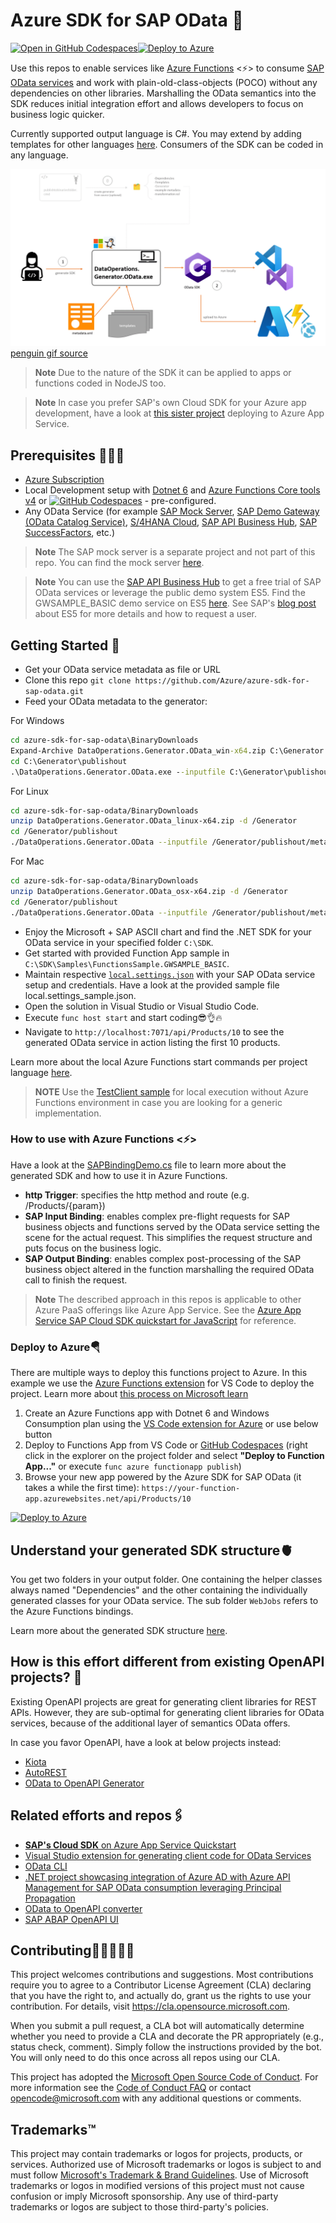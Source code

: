# Azure SDK for SAP OData 🚀

[![Open in GitHub Codespaces](https://github.com/codespaces/badge.svg)](https://github.com/codespaces/new?hide_repo_select=true&ref=main&repo=578517335)[![Deploy to Azure](https://aka.ms/deploytoazurebutton)](https://portal.azure.com/#create/Microsoft.Template/uri/https%3A%2F%2Fraw.githubusercontent.com%2FAzure%2Fazure-sdk-for-sap-odata%2Fmain%2Fbuildandpublish%2Fazuredeploy.json)

Use this repos to enable services like [Azure Functions](https://learn.microsoft.com/azure/azure-functions/functions-overview) <⚡> to consume [SAP OData services](https://api.sap.com/products/SAPS4HANA/apis/ODATA) and work with plain-old-class-objects (POCO) without any dependencies on other libraries. Marshalling the OData semantics into the SDK reduces initial integration effort and allows developers to focus on business logic quicker.

Currently supported output language is C#. You may extend by adding templates for other languages [here](DataOperations.Generator.OData/Templates). Consumers of the SDK can be coded in any language.

![Illustration of the process flow for the C# SDK generation](/Misc/img/generator-flow.gif)
[penguin gif source](https://tenor.com/view/happy-dance-baby-penguin-cute-gif-13901365)

> **Note**
> Due to the nature of the SDK it can be applied to apps or functions coded in NodeJS too.

> **Note**
> In case you prefer SAP's own Cloud SDK for your Azure app development, have a look at [this sister project](https://github.com/Azure-Samples/app-service-javascript-sap-cloud-sdk-quickstart) deploying to Azure App Service.

## Prerequisites 👨🏾‍🎓

- [Azure Subscription](https://azure.microsoft.com/free/)
- Local Development setup with [Dotnet 6](https://dotnet.microsoft.com/download/dotnet/6.0) and [Azure Functions Core tools v4](https://learn.microsoft.com/azure/azure-functions/functions-run-local?tabs=v4%2Cwindows%2Ccsharp%2Cportal%2Cbash) or [![GitHub Codespaces](https://github.com/codespaces/badge.svg)](https://github.com/codespaces/new?hide_repo_select=true&ref=main&repo=578517335) - pre-configured.
- Any OData Service (for example [SAP Mock Server](https://sap.github.io/cloud-s4-sdk-book/pages/mock-odata.html), [SAP Demo Gateway (OData Catalog Service)](https://sapes5.sapdevcenter.com/sap/opu/odata/IWFND/CATALOGSERVICE;v=2/), [S/4HANA Cloud](https://api.sap.com/products/SAPS4HANACloud/apis/ODATAV4), [SAP API Business Hub](https://api.sap.com/), [SAP SuccessFactors](https://api.sap.com/products/SAPSuccessFactors/apis/ODATA), etc.)

> **Note**
> The SAP mock server is a separate project and not part of this repo. You can find the mock server [here](https://sap.github.io/cloud-s4-sdk-book/pages/mock-odata.html).

> **Note**
> You can use the [SAP API Business Hub](https://api.sap.com/) to get a free trial of SAP OData services or leverage the public demo system ES5. Find the GWSAMPLE_BASIC demo service on ES5 [here](https://sapes5.sapdevcenter.com/sap/opu/odata/iwbep/GWSAMPLE_BASIC/$metadata). See SAP's [blog post](https://blogs.sap.com/2017/12/05/new-sap-gateway-demo-system-available/) about ES5 for more details and how to request a user.

## Getting Started 🚀

- Get your OData service metadata as file or URL
- Clone this repo `git clone https://github.com/Azure/azure-sdk-for-sap-odata.git`
- Feed your OData metadata to the generator:

For Windows

```cmd
cd azure-sdk-for-sap-odata\BinaryDownloads
Expand-Archive DataOperations.Generator.OData_win-x64.zip C:\Generator
cd C:\Generator\publishout
.\DataOperations.Generator.OData.exe --inputfile C:\Generator\publishout\metadata.xml --outputfolder C:\SDK --templatefolder C:\Generator\publishout\Templates --samples true
```

For Linux

```bash
cd azure-sdk-for-sap-odata/BinaryDownloads
unzip DataOperations.Generator.OData_linux-x64.zip -d /Generator
cd /Generator/publishout
./DataOperations.Generator.OData --inputfile /Generator/publishout/metadata.xml --outputfolder /SDK --templatefolder /Generator/publishout/Templates --samples true
```

For Mac

```bash
cd azure-sdk-for-sap-odata/BinaryDownloads
unzip DataOperations.Generator.OData_osx-x64.zip -d /Generator
cd /Generator/publishout
./DataOperations.Generator.OData --inputfile /Generator/publishout/metadata.xml --outputfolder /SDK --templatefolder /Generator/publishout/Templates --samples true
```

- Enjoy the Microsoft + SAP ASCII chart and find the .NET SDK for your OData service in your specified folder `C:\SDK`.
- Get started with provided Function App sample in `C:\SDK\Samples\FunctionsSample.GWSAMPLE_BASIC`.
- Maintain respective [`local.settings.json`](/Samples/FunctionsSample.GWSAMPLE_BASIC/local.settings_sample.json) with your SAP OData service setup and credentials. Have a look at the provided sample file local.settings_sample.json.
- Open the solution in Visual Studio or Visual Studio Code.
- Execute `func host start` and start coding😎👌🔥
- Navigate to `http://localhost:7071/api/Products/10` to see the generated OData service in action listing the first 10 products.

Learn more about the local Azure Functions start commands per project language [here](https://learn.microsoft.com/azure/azure-functions/functions-run-local?tabs=v4%2Cwindows%2Ccsharp%2Cportal%2Cbash#start).

> **NOTE**
> Use the [TestClient sample](/Samples/TestClientSample.GWSAMPLE_BASIC/) for local execution without Azure Functions environment in case you are looking for a generic implementation.

### How to use with Azure Functions <⚡>

Have a look at the [SAPBindingDemo.cs](Samples/FunctionsSample.GWSAMPLE_BASIC/SAPBindingDemo.cs) file to learn more about the generated SDK and how to use it in Azure Functions.

- **http Trigger**: specifies the http method and route (e.g. /Products/{param})
- **SAP Input Binding**: enables complex pre-flight requests for SAP business objects and functions served by the OData service setting the scene for the actual request. This simplifies the request structure and puts focus on the business logic.
- **SAP Output Binding**: enables complex post-processing of the SAP business object altered in the function marshalling the required OData call to finish the request.

> **Note**
> The described approach in this repos is applicable to other Azure PaaS offerings like Azure App Service. See the [Azure App Service SAP Cloud SDK quickstart for JavaScript](https://github.com/Azure-Samples/app-service-javascript-sap-cloud-sdk-quickstart) for reference.

### Deploy to Azure🪂

There are multiple ways to deploy this functions project to Azure. In this example we use the [Azure Functions extension](https://marketplace.visualstudio.com/items?itemName=ms-azuretools.vscode-azurefunctions) for VS Code to deploy the project. Learn more about [this process on Microsoft learn](https://learn.microsoft.com/azure/azure-functions/functions-create-first-function-resource-manager?tabs=azure-cli)

1. Create an Azure Functions app with Dotnet 6 and Windows Consumption plan using the [VS Code extension for Azure](https://code.visualstudio.com/docs/azure/extensions) or use below button
2. Deploy to Functions App from VS Code or [GitHub Codespaces](https://github.com/codespaces/new?hide_repo_select=true&ref=main&repo=578517335) (right click in the explorer on the project folder and select **"Deploy to Function App..."** or execute `func azure functionapp publish`)
3. Browse your new app powered by the Azure SDK for SAP OData (it takes a while the first time): `https://your-function-app.azurewebsites.net/api/Products/10`

[![Deploy to Azure](https://aka.ms/deploytoazurebutton)](https://portal.azure.com/#create/Microsoft.Template/uri/https%3A%2F%2Fraw.githubusercontent.com%2FAzure%2Fazure-sdk-for-sap-odata%2Fmain%2Fbuildandpublish%2Fazuredeploy.json)

## Understand your generated SDK structure🫀

You get two folders in your output folder. One containing the helper classes always named "Dependencies" and the other containing the individually generated classes for your OData service. The sub folder `WebJobs` refers to the Azure Functions bindings.

Learn more about the generated SDK structure [here](/DataOperations.Generator.OData/README.md).

## How is this effort different from existing OpenAPI projects? 🤔

Existing OpenAPI projects are great for generating client libraries for REST APIs. However, they are sub-optimal for generating client libraries for OData services, because of the additional layer of semantics OData offers.

In case you favor OpenAPI, have a look at below projects instead:

- [Kiota](https://microsoft.github.io/kiota/)
- [AutoREST](https://github.com/Azure/autorest)
- [OData to OpenAPI Generator](https://aka.ms/ODataOpenAPI)

## Related efforts and repos🖇️

- [**SAP's Cloud SDK** on Azure App Service Quickstart](https://github.com/Azure-Samples/app-service-javascript-sap-cloud-sdk-quickstart)
- [Visual Studio extension for generating client code for OData Services](https://learn.microsoft.com/odata/connectedservice/getting-started)
- [OData CLI](https://learn.microsoft.com/odata/odatacli/getting-started)
- [.NET project showcasing integration of Azure AD with Azure API Management for SAP OData consumption leveraging Principal Propagation](https://github.com/MartinPankraz/AzureSAPODataReader)
- [OData to OpenAPI converter](https://aka.ms/ODataOpenAPI)
- [SAP ABAP OpenAPI UI](https://blogs.sap.com/2022/03/31/abap-openapi-ui-v2-a-long-overdue-update/)

## Contributing👩🏼‍🤝‍👨🏽

This project welcomes contributions and suggestions.  Most contributions require you to agree to a Contributor License Agreement (CLA) declaring that you have the right to, and actually do, grant us the rights to use your contribution. For details, visit https://cla.opensource.microsoft.com.

When you submit a pull request, a CLA bot will automatically determine whether you need to provide a CLA and decorate the PR appropriately (e.g., status check, comment). Simply follow the instructions provided by the bot. You will only need to do this once across all repos using our CLA.

This project has adopted the [Microsoft Open Source Code of Conduct](https://opensource.microsoft.com/codeofconduct/). For more information see the [Code of Conduct FAQ](https://opensource.microsoft.com/codeofconduct/faq/) or contact [opencode@microsoft.com](mailto:opencode@microsoft.com) with any additional questions or comments.

## Trademarks™

This project may contain trademarks or logos for projects, products, or services. Authorized use of Microsoft trademarks or logos is subject to and must follow [Microsoft's Trademark & Brand Guidelines](https://www.microsoft.com/legal/intellectualproperty/trademarks/usage/general). Use of Microsoft trademarks or logos in modified versions of this project must not cause confusion or imply Microsoft sponsorship. Any use of third-party trademarks or logos are subject to those third-party's policies.

